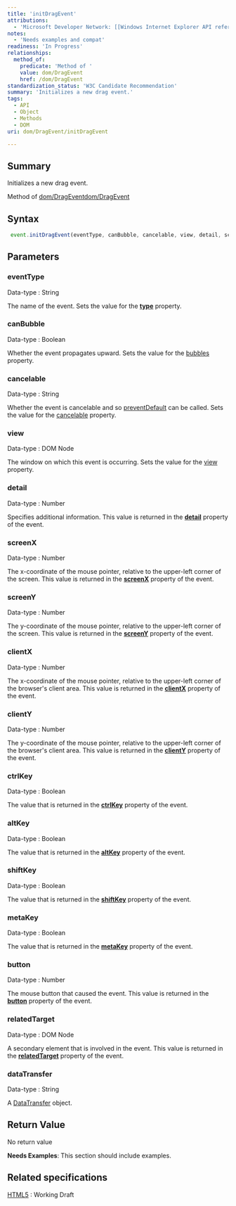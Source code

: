 ```yaml
---
title: 'initDragEvent'
attributions:
  - 'Microsoft Developer Network: [[Windows Internet Explorer API reference](http://msdn.microsoft.com/en-us/library/ie/hh828809%28v=vs.85%29.aspx) Article]'
notes:
  - 'Needs examples and compat'
readiness: 'In Progress'
relationships:
  method_of:
    predicate: 'Method of '
    value: dom/DragEvent
    href: /dom/DragEvent
standardization_status: 'W3C Candidate Recommendation'
summary: 'Initializes a new drag event.'
tags:
  - API
  - Object
  - Methods
  - DOM
uri: dom/DragEvent/initDragEvent

---
```

## Summary

Initializes a new drag event.

Method of [dom/DragEvent](/dom/DragEvent)[dom/DragEvent](/dom/DragEvent)

## Syntax

``` js
 event.initDragEvent(eventType, canBubble, cancelable, view, detail, screenX, screenY, clientY, ctrlKey, altKey, shiftKey, metaKey, button, relatedTarget, dataTransfer);
```

## Parameters

### eventType

 Data-type
:   String

 The name of the event. Sets the value for the [**type**](/dom/Event/type) property.

### canBubble

 Data-type
:   Boolean

 Whether the event propagates upward. Sets the value for the [bubbles](/dom/Event/bubbles) property.

### cancelable

 Data-type
:   String

 Whether the event is cancelable and so [preventDefault](/dom/Event/preventDefault) can be called. Sets the value for the [cancelable](/dom/Event/cancelable) property.

### view

 Data-type
:   DOM Node

 The window on which this event is occurring. Sets the value for the [view](/dom/UIEvent/view) property.

### detail

 Data-type
:   Number

 Specifies additional information. This value is returned in the [**detail**](/dom/UIEvent/detail) property of the event.

### screenX

 Data-type
:   Number

 The x-coordinate of the mouse pointer, relative to the upper-left corner of the screen. This value is returned in the [**screenX**](/dom/MouseEvent/screenX) property of the event.

### screenY

 Data-type
:   Number

 The y-coordinate of the mouse pointer, relative to the upper-left corner of the screen. This value is returned in the [**screenY**](/dom/MouseEvent/screenY) property of the event.

### clientX

 Data-type
:   Number

 The x-coordinate of the mouse pointer, relative to the upper-left corner of the browser's client area. This value is returned in the [**clientX**](/dom/MouseEvent/clientX) property of the event.

### clientY

 Data-type
:   Number

 The y-coordinate of the mouse pointer, relative to the upper-left corner of the browser's client area. This value is returned in the [**clientY**](/dom/MouseEvent/clientY) property of the event.

### ctrlKey

 Data-type
:   Boolean

 The value that is returned in the [**ctrlKey**](/dom/KeyboardEvent/ctrlKey) property of the event.

### altKey

 Data-type
:   Boolean

 The value that is returned in the [**altKey**](/dom/KeyboardEvent/altKey) property of the event.

### shiftKey

 Data-type
:   Boolean

 The value that is returned in the [**shiftKey**](/dom/KeyboardEvent/shiftKey) property of the event.

### metaKey

 Data-type
:   Boolean

 The value that is returned in the [**metaKey**](/dom/KeyboardEvent/metaKey) property of the event.

### button

 Data-type
:   Number

 The mouse button that caused the event. This value is returned in the [**button**](/dom/MouseEvent/button) property of the event.

### relatedTarget

 Data-type
:   DOM Node

 A secondary element that is involved in the event. This value is returned in the [**relatedTarget**](/dom/MouseEvent/relatedTarget) property of the event.

### dataTransfer

 Data-type
:   String

 A [DataTransfer](/dom/DataTransfer) object.

## Return Value

No return value

**Needs Examples**: This section should include examples.

## Related specifications

[HTML5](http://www.w3.org/TR/html5/)
:   Working Draft
